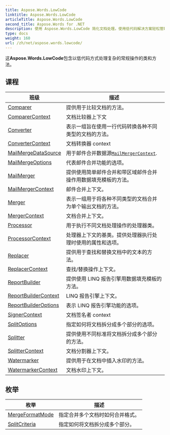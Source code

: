 ```yaml
---
title: Aspose.Words.LowCode
linktitle: Aspose.Words.LowCode
articleTitle: Aspose.Words.LowCode
second_title: Aspose.Words for .NET
description: 使用 Aspose.Words.LowCode 简化文档处理。使用低代码解决方案轻松管理复杂任务，提高效率和生产力。
type: docs
weight: 160
url: /zh/net/aspose.words.lowcode/
---
```

这**Aspose.Words.LowCode**包含以低代码方式处理复杂的常规操作的类和方法。

## 课程

| 班级 | 描述 |
| --- | --- |
| [Comparer](./comparer/) | 提供用于比较文档的方法。 |
| [ComparerContext](./comparercontext/) | 文档比较器上下文 |
| [Converter](./converter/) | 表示一组旨在使用一行代码转换各种不同类型的文档的方法。 |
| [ConverterContext](./convertercontext/) | 文档转换器 context |
| [MailMergeDataSource](./mailmergedatasource/) | 用于邮件合并数据源[`MailMergerContext`](../aspose.words.lowcode/mailmergercontext/). |
| [MailMergeOptions](./mailmergeoptions/) | 代表邮件合并功能的选项。 |
| [MailMerger](./mailmerger/) | 提供使用简单邮件合并和带区域邮件合并操作用数据填充模板的方法。 |
| [MailMergerContext](./mailmergercontext/) | 邮件合并上下文。 |
| [Merger](./merger/) | 表示一组用于将各种不同类型的文档合并为单个输出文档的方法。 |
| [MergerContext](./mergercontext/) | 文档合并上下文。 |
| [Processor](./processor/) | 用于执行不同文档处理操作的处理器类。 |
| [ProcessorContext](./processorcontext/) | 处理器上下文的基类。提供处理器执行处理时使用的属性和选项。 |
| [Replacer](./replacer/) | 提供用于查找和替换文档中的文本的方法。 |
| [ReplacerContext](./replacercontext/) | 查找/替换操作上下文。 |
| [ReportBuilder](./reportbuilder/) | 提供使用 LINQ 报告引擎用数据填充模板的方法。 |
| [ReportBuilderContext](./reportbuildercontext/) | LINQ 报告引擎上下文。 |
| [ReportBuilderOptions](./reportbuilderoptions/) | 表示 LINQ 报告引擎功能的选项。 |
| [SignerContext](./signercontext/) | 文档签名者 context |
| [SplitOptions](./splitoptions/) | 指定如何将文档拆分成多个部分的选项。 |
| [Splitter](./splitter/) | 提供使用不同标准将文档拆分成多个部分的方法。 |
| [SplitterContext](./splittercontext/) | 文档分割器上下文。 |
| [Watermarker](./watermarker/) | 提供用于在文档中插入水印的方法。 |
| [WatermarkerContext](./watermarkercontext/) | 文档水印上下文。 |
## 枚举

| 枚举 | 描述 |
| --- | --- |
| [MergeFormatMode](./mergeformatmode/) | 指定合并多个文档时如何合并格式。 |
| [SplitCriteria](./splitcriteria/) | 指定如何将文档拆分成多个部分。 |
